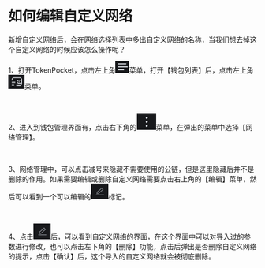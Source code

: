 # 如何编辑自定义网络

新增自定义网络后，会在网络选择列表中多出自定义网络的名称，当我们想去掉这个自定义网络的时候应该怎么操作呢？

1、打开TokenPocket，点击左上角![](<../../.gitbook/assets/image (2).png>)菜单，打开【钱包列表】后，点击左上角![](<../../.gitbook/assets/image (1).png>)菜单。

<figure><img src="../../.gitbook/assets/5ba362b4d29ce4ecfd2f1566adca7a98_1675427243625-a8e73004-1b5c-4a80-a6de-990318f31630_x-oss-process=image%2Fresize%2Cw_828%2Climit_0.png" alt=""><figcaption></figcaption></figure>

2、进入到钱包管理界面有，点击右下角的![](<../../.gitbook/assets/image (3).png>)菜单，在弹出的菜单中选择【网络管理】。

<figure><img src="../../.gitbook/assets/2092f483dab244a94154e4b8bee38ce4_1675427580705-cc313539-4969-4c2a-81e7-0533f258de62_x-oss-process=image%2Fresize%2Cw_828%2Climit_0.png" alt=""><figcaption></figcaption></figure>

3、网络管理中，可以点击减号来隐藏不需要使用的公链，但是这里隐藏后并不是删除的作用。如果需要编辑或删除自定义网络需要点击右上角的【编辑】菜单，然后可以看到一个可以编辑的![](../../.gitbook/assets/image.png)标记。

<figure><img src="../../.gitbook/assets/6e0ed2795598db6ac6bbc9b85bf4d11b_1675427243915-247a44fe-db40-4967-aaa9-1d421b9f3d68_x-oss-process=image%2Fresize%2Cw_828%2Climit_0.png" alt=""><figcaption></figcaption></figure>

4、点击![](../../.gitbook/assets/image.png)后，可以看到自定义网络的界面，在这个界面中可以对导入过的参数进行修改，也可以点击左下角的【删除】功能，点击后弹出是否删除自定义网络的提示，点击【确认】后，这个导入的自定义网络就会被彻底删除。

<figure><img src="../../.gitbook/assets/85f19dd58fc6779f2c496653488a9ffd_1675427243863-b4d54dfb-3a6d-431e-a7eb-6d2db8e37ae0_x-oss-process=image%2Fresize%2Cw_828%2Climit_0.png" alt=""><figcaption></figcaption></figure>
